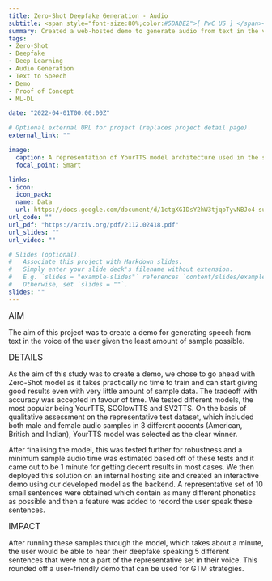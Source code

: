 ```yaml
---
title: Zero-Shot Deepfake Generation - Audio
subtitle: <span style="font-size:80%;color:#5DADE2">[ PwC US ] </span><span style="font-size:80%"><a href="https://www.linkedin.com/in/anudeepimmidisetty/" target="_blank">Anudeep Immidisetty</a>, <a href="https://www.linkedin.com/in/ameliabauer/" target="_blank">Amelia Bauer</a>, Prasang Gupta</span>
summary: Created a web-hosted demo to generate audio from text in the voice of the user with a voice sample size of barely 1 minute using a zero-shot audio generation model
tags:
- Zero-Shot
- Deepfake
- Deep Learning
- Audio Generation
- Text to Speech
- Demo
- Proof of Concept
- ML-DL

date: "2022-04-01T00:00:00Z"

# Optional external URL for project (replaces project detail page).
external_link: ""

image:
  caption: A representation of YourTTS model architecture used in the study
  focal_point: Smart

links:
- icon: 
  icon_pack: 
  name: Data
  url: https://docs.google.com/document/d/1ctgXGIDsY2hW3tjqoTyvNBJo4-suiX0X-hCRrKOPlWY
url_code: ""
url_pdf: "https://arxiv.org/pdf/2112.02418.pdf"
url_slides: ""
url_video: ""

# Slides (optional).
#   Associate this project with Markdown slides.
#   Simply enter your slide deck's filename without extension.
#   E.g. `slides = "example-slides"` references `content/slides/example-slides.md`.
#   Otherwise, set `slides = ""`.
slides: ""
---
```


<span style="font-style:bold;font-size:120%"><a class="mt-1">AIM</a></span>

The aim of this project was to create a demo for generating speech from text in the voice of the user given the least amount of sample possible.

<span style="font-style:bold;font-size:120%"><a class="mt-1">DETAILS</a></span>

As the aim of this study was to create a demo, we chose to go ahead with Zero-Shot model as it takes practically no time to train and can start giving good results even with very little amount of sample data. The tradeoff with accuracy was accepted in favour of time. We tested different models, the most popular being YourTTS, SCGlowTTS and SV2TTS. On the basis of qualitative assessment on the representative test dataset, which included both male and female audio samples in 3 different accents (American, British and Indian), YourTTS model was selected as the clear winner.

After finalising the model, this was tested further for robustness and a minimum sample audio time was estimated based off of these tests and it came out to be 1 minute for getting decent results in most cases. We then deployed this solution on an internal hosting site and created an interactive demo using our developed model as the backend. A representative set of 10 small sentences were obtained which contain as many different phonetics as possible and then a feature was added to record the user speak these sentences.

<span style="font-style:bold;font-size:120%"><a class="mt-1">IMPACT</a></span>

After running these samples through the model, which takes about a minute, the user would be able to hear their deepfake speaking 5 different sentences that were not a part of the representative set in their voice. This rounded off a user-friendly demo that can be used for GTM strategies.